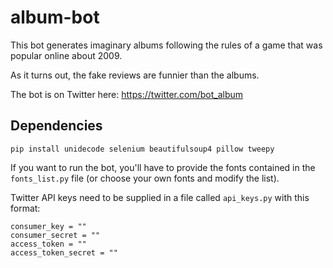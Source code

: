 # album-bot

This bot generates imaginary albums following the rules of a game that was popular online about 2009.

As it turns out, the fake reviews are funnier than the albums.

The bot is on Twitter here: https://twitter.com/bot_album

## Dependencies

`pip install unidecode selenium beautifulsoup4 pillow tweepy`

If you want to run the bot, you'll have to provide the fonts contained in the `fonts_list.py` file (or choose your own fonts and modify the list).

Twitter API keys need to be supplied in a file called `api_keys.py` with this format:

```
consumer_key = ""
consumer_secret = ""
access_token = ""
access_token_secret = ""
```